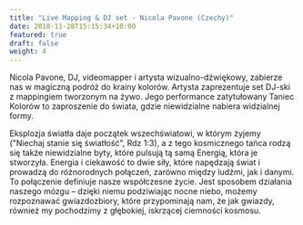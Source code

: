 ```yaml
---
title: "Live Mapping & DJ set - Nicola Pavone (Czechy)"
date: 2018-11-28T15:15:34+10:00
featured: true
draft: false
weight: 4
---
```


Nicola Pavone, DJ, videomapper i artysta wizualno-dźwiękowy, zabierze nas w magiczną podróż do krainy kolorów. Artysta zaprezentuje set DJ-ski z mappingiem tworzonym na żywo. Jego performance zatytułowany Taniec Kolorów to zaproszenie do świata, gdzie niewidzialne nabiera widzialnej formy.

Eksplozja światła daje początek wszechświatowi, w którym żyjemy ("Niechaj stanie się światłość", Rdz 1:3), a z tego kosmicznego tańca rodzą się także niewidzialne byty, które pulsują tą samą Energią, która je stworzyła. Energia i ciekawość to dwie siły, które napędzają świat i prowadzą do różnorodnych połączeń, zarówno między ludźmi, jak i danymi. To połączenie definiuje nasze współczesne życie. Jest sposobem działania naszego mózgu – dzięki niemu podziwiając nocne niebo, możemy rozpoznawać gwiazdozbiory, które przypominają nam, że jak gwiazdy, również my pochodzimy z głębokiej, iskrzącej ciemności kosmosu.
